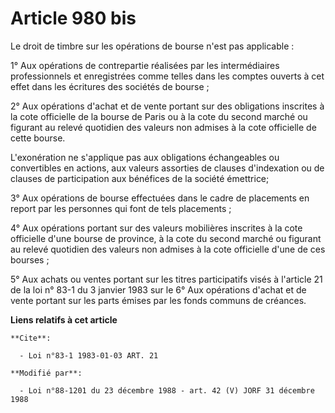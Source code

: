 # Article 980 bis

Le droit de timbre sur les opérations de bourse n'est pas applicable :

1° Aux opérations de contrepartie réalisées par les intermédiaires professionnels et enregistrées comme telles dans les
comptes ouverts à cet effet dans les écritures des sociétés de bourse ;

2° Aux opérations d'achat et de vente portant sur des obligations inscrites à la cote officielle de la bourse de Paris ou à
la cote du second marché ou figurant au relevé quotidien des valeurs non admises à la cote officielle de cette bourse.

L'exonération ne s'applique pas aux obligations échangeables ou convertibles en actions, aux valeurs assorties de clauses
d'indexation ou de clauses de participation aux bénéfices de la société émettrice;

3° Aux opérations de bourse effectuées dans le cadre de placements en report par les personnes qui font de tels placements ;

4° Aux opérations portant sur des valeurs mobilières inscrites à la cote officielle d'une bourse de province, à la cote du
second marché ou figurant au relevé quotidien des valeurs non admises à la cote officielle d'une de ces bourses ;

5° Aux achats ou ventes portant sur les titres participatifs visés à l'article 21 de la loi n° 83-1 du 3 janvier 1983 sur le
6° Aux opérations d'achat et de vente portant sur les parts émises par les fonds communs de créances.

**Liens relatifs à cet article**

	**Cite**:

	  - Loi n°83-1 1983-01-03 ART. 21

	**Modifié par**:

	  - Loi n°88-1201 du 23 décembre 1988 - art. 42 (V) JORF 31 décembre 1988
